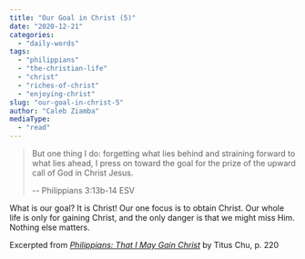 ```yaml
---
title: "Our Goal in Christ (5)"
date: "2020-12-21"
categories: 
  - "daily-words"
tags: 
  - "philippians"
  - "the-christian-life"
  - "christ"
  - "riches-of-christ"
  - "enjoying-christ"
slug: "our-goal-in-christ-5"
author: "Caleb Ziamba"
mediaType: 
  - "read"
---
```


> But one thing I do: forgetting what lies behind and straining forward to what lies ahead, I press on toward the goal for the prize of the upward call of God in Christ Jesus.
> 
> \-- Philippians 3:13b-14 ESV

What is our goal? It is Christ! Our one focus is to obtain Christ. Our whole life is only for gaining Christ, and the only danger is that we might miss Him. Nothing else matters.

Excerpted from _[Philippians: That I May Gain Christ](https://www.asweetsavor.org/book-philippians/)_ by Titus Chu, p. 220
